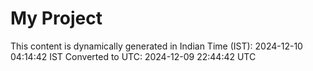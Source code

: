 # My Project

This content is dynamically generated in Indian Time (IST): 2024-12-10 04:14:42 IST
Converted to UTC: 2024-12-09 22:44:42 UTC
